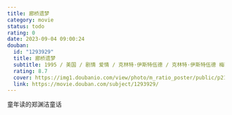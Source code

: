 ```yaml
---
title: 廊桥遗梦
category: movie
status: todo
rating: 0
date: 2023-09-04 09:00:24
douban:
  id: "1293929"
  title: 廊桥遗梦
  subtitle: 1995 / 美国 / 剧情 爱情 / 克林特·伊斯特伍德 / 克林特·伊斯特伍德 梅丽尔·斯特里普
  rating: 8.7
  cover: https://img1.doubanio.com/view/photo/m_ratio_poster/public/p2190558219.jpg
  link: https://movie.douban.com/subject/1293929/
---
```


童年读的郑渊洁童话